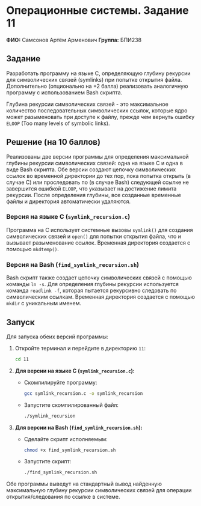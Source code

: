 # Операционные системы. Задание 11

**ФИО:** Самсонов Артём Арменович
**Группа:** БПИ238

## Задание

Разработать программу на языке C, определяющую глубину рекурсии для символических связей (symlinks) при попытке открытия файла. Дополнительно (опционально на +2 балла) реализовать аналогичную программу с использованием Bash скрипта.

Глубина рекурсии символических связей - это максимальное количество последовательных символических ссылок, которые ядро может разыменовать при доступе к файлу, прежде чем вернуть ошибку `ELOOP` (Too many levels of symbolic links).

## Решение (на 10 баллов)

Реализованы две версии программы для определения максимальной глубины рекурсии символических связей: одна на языке C и одна в виде Bash скрипта. Обе версии создают цепочку символических ссылок во временной директории до тех пор, пока попытка открыть (в случае C) или проследовать по (в случае Bash) следующей ссылке не завершится ошибкой `ELOOP`, что указывает на достижение лимита рекурсии. После определения глубины, все созданные временные файлы и директория автоматически удаляются.

### Версия на языке C (`symlink_recursion.c`)

Программа на C использует системные вызовы `symlink()` для создания символических связей и `open()` для попытки открытия файла, что и вызывает разыменование ссылок. Временная директория создается с помощью `mkdtemp()`.

### Версия на Bash (`find_symlink_recursion.sh`)

Bash скрипт также создает цепочку символических связей с помощью команды `ln -s`. Для определения глубины рекурсии используется команда `readlink -f`, которая пытается рекурсивно следовать по символическим ссылкам. Временная директория создается с помощью `mkdir` с уникальным именем.

## Запуск

Для запуска обеих версий программы:

1.  Откройте терминал и перейдите в директорию `11`:
    ```bash
    cd 11
    ```

2.  **Для версии на языке C (`symlink_recursion.c`):**
    *   Скомпилируйте программу:
        ```bash
        gcc symlink_recursion.c -o symlink_recursion
        ```
    *   Запустите скомпилированный файл:
        ```bash
        ./symlink_recursion
        ```

3.  **Для версии на Bash (`find_symlink_recursion.sh`):**
    *   Сделайте скрипт исполняемым:
        ```bash
        chmod +x find_symlink_recursion.sh
        ```
    *   Запустите скрипт:
        ```bash
        ./find_symlink_recursion.sh
        ```

Обе программы выведут на стандартный вывод найденную максимальную глубину рекурсии символических связей для операции открытия/следования по ссылке в системе.
